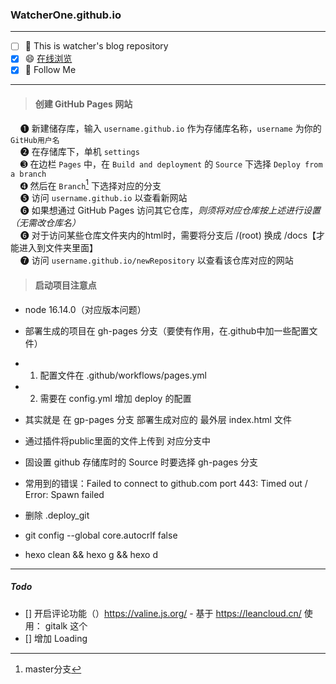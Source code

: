 ### WatcherOne.github.io
***

- [ ] 🤔 This is watcher's blog repository
- [x] 😄 [在线浏览](https://watcherone.github.io/)
- [x] 🎃 Follow Me

***

> #### 创建 GitHub Pages 网站

&nbsp;&nbsp;&nbsp; ➊ 新建储存库，输入 `username.github.io` 作为存储库名称，`username` 为你的 `GitHub用户名` <br/>
&nbsp;&nbsp;&nbsp; ➋ 在存储库下，单机 `settings` <br/>
&nbsp;&nbsp;&nbsp; ➌ 在边栏 `Pages` 中，在 `Build and deployment` 的 `Source` 下选择 `Deploy from a branch` <br/>
&nbsp;&nbsp;&nbsp; ➍ 然后在 `Branch`[^1] 下选择对应的分支 <br/>
&nbsp;&nbsp;&nbsp; ➎ 访问 `username.github.io` 以查看新网站 <br/>
&nbsp;&nbsp;&nbsp; ➏ 如果想通过 GitHub Pages 访问其它仓库，*则须将对应仓库按上述进行设置（无需改仓库名）*<br/>
&nbsp;&nbsp;&nbsp; ➏ 对于访问某些仓库文件夹内的html时，需要将分支后 /(root) 换成 /docs【才能进入到文件夹里面】<br/>
&nbsp;&nbsp;&nbsp; ➐ 访问 `username.github.io/newRepository` 以查看该仓库对应的网站<br/>

[^1]: master分支

> #### 启动项目注意点

- node 16.14.0（对应版本问题）
- 部署生成的项目在 gh-pages 分支（要使有作用，在.github中加一些配置文件）
- 1. 配置文件在 .github/workflows/pages.yml
- 2. 需要在 config.yml 增加 deploy 的配置
- 其实就是 在 gp-pages 分支 部署生成对应的 最外层 index.html 文件
- 通过插件将public里面的文件上传到 对应分支中
- 固设置 github 存储库时的 Source 时要选择 gh-pages 分支

- 常用到的错误：Failed to connect to github.com port 443: Timed out / Error: Spawn failed
- 删除 .deploy_git
- git config --global core.autocrlf false
- hexo clean && hexo g && hexo d

****
##### Todo
- [] 开启评论功能（）https://valine.js.org/ - 基于 https://leancloud.cn/  使用： gitalk 这个
- [] 增加 Loading